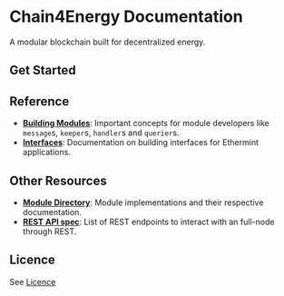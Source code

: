<!--
layout: home
title: Chain4Energy Documentation
description: A modular blockchain built for decentralized energy.
stack:
  - title: Wallet Basics
    desc: Start with the basic concepts of C4E wallet.
    color: "#5064FB"
    label: hub
    url: /usersGuide/walletBasics
  - title: Main information
    desc: Start from introduction to platform
    color: "#00BB00"
    label: sdk
    url: /validatorsGuide/mainnet
footer:
  newsletter: false
aside: false
-->

# Chain4Energy Documentation

A modular blockchain built for decentralized energy.

## Get Started

## Reference

- **[Building Modules](./building-modules/)**: Important concepts for module developers like `message`s, `keeper`s, `handler`s and `querier`s.
- **[Interfaces](./interfaces/)**: Documentation on building interfaces for Ethermint applications.

## Other Resources

- **[Module Directory](../x/)**: Module implementations and their respective documentation.
- **[REST API spec](https://cosmos.network/rpc/)**: List of REST endpoints to interact with an full-node through REST.


## Licence 
See [Licence](./LICENCE)
